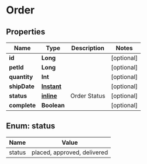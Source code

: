 
# Order

## Properties
| Name | Type | Description | Notes |
| ------------ | ------------- | ------------- | ------------- |
| **id** | **Long** |  |  [optional] |
| **petId** | **Long** |  |  [optional] |
| **quantity** | **Int** |  |  [optional] |
| **shipDate** | [**Instant**](Instant.md) |  |  [optional] |
| **status** | [**inline**](#Status) | Order Status |  [optional] |
| **complete** | **Boolean** |  |  [optional] |


<a id="Status"></a>
## Enum: status
| Name | Value |
| ---- | ----- |
| status | placed, approved, delivered |



